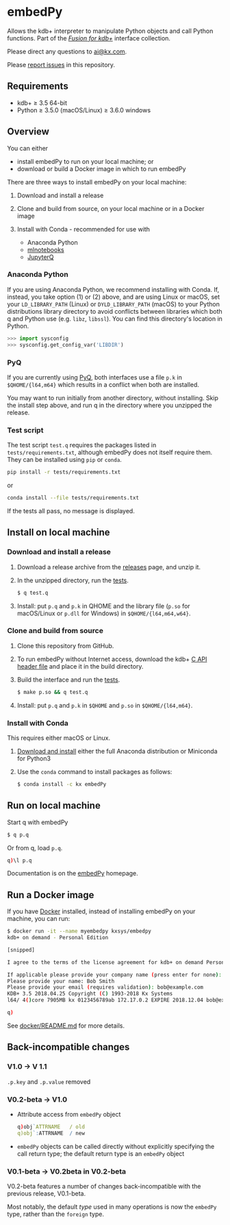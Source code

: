 # embedPy


Allows the kdb+ interpreter to manipulate Python objects and call Python functions.
Part of the [_Fusion for kdb+_](https://code.kx.com/v2/interfaces/fusion/) interface collection.

Please direct any questions to ai@kx.com.

Please [report issues](https://github.com/KxSystems/embedpy/issues) in this repository.


## Requirements

- kdb+ ≥ 3.5 64-bit
- Python ≥ 3.5.0 (macOS/Linux) ≥ 3.6.0 windows


## Overview

You can either

*   install embedPy to run on your local machine; or 
*   download or build a Docker image in which to run embedPy

There are three ways to install embedPy on your local machine:

1.  Download and install a release

1.  Clone and build from source, on your local machine or in a Docker image

1.  Install with Conda - recommended for use with

    -   Anaconda Python
    -   [mlnotebooks](https://github.com/KxSystems/mlnotebooks) 
    -   [JupyterQ](https://github.com/KxSystems/jupyterq)


### Anaconda Python

If you are using Anaconda Python, we recommend installing with Conda. If, instead, you take option (1) or (2) above, and are using Linux or macOS, set your `LD_LIBRARY_PATH` (Linux) or `DYLD_LIBRARY_PATH` (macOS) to your Python distributions library directory to avoid conflicts between libraries which both q and Python use (e.g. `libz`, `libssl`). You can find this directory's location in Python.

```python
>>> import sysconfig
>>> sysconfig.get_config_var('LIBDIR')
```


### PyQ 

If you are currently using [PyQ](https://code.kx.com/v2/interfaces/pyq/), both interfaces use a file `p.k` in `$QHOME/{l64,m64}` which results in a conflict when both are installed. 

You may want to run initially from another directory, without installing. Skip the install step above, and run q in the directory where you unzipped the release.

### Test script

The test script `test.q` requires the packages listed in `tests/requirements.txt`, although embedPy does not itself require them. They can be installed using `pip` or `conda`.

```bash
pip install -r tests/requirements.txt
```
or
```bash
conda install --file tests/requirements.txt
```

If the tests all pass, no message is displayed. 


## Install on local machine

### Download and install a release

1.  Download a release archive from the [releases](../../releases/latest) page, and unzip it.

1.  In the unzipped directory, run the [tests](#test-script).

    ```bash
    $ q test.q
    ```

1.  Install: put `p.q` and `p.k` in QHOME and the library file (`p.so` for macOS/Linux or `p.dll` for Windows) in `$QHOME/{l64,m64,w64}`. 


### Clone and build from source

1.  Clone this repository from GitHub.

1.  To run embedPy without Internet access, download the kdb+ [C API header file](https://raw.githubusercontent.com/KxSystems/kdb/master/c/c/k.h) and place it in the build directory.

1.  Build the interface and run the [tests](#test-script).

    ```bash
    $ make p.so && q test.q
    ```

1.  Install: put `p.q` and `p.k` in `$QHOME` and `p.so` in `$QHOME/{l64,m64}`.


### Install with Conda

This requires either macOS or Linux.

1.  [Download and install](https://conda.io/docs/user-guide/install/download.html) either the full Anaconda distribution or Miniconda for Python3

2.  Use the `conda` command to install packages as follows:

    ```bash
    $ conda install -c kx embedPy
    ```


## Run on local machine

Start q with embedPy
```bash
$ q p.q
```
Or from q, load `p.q`.
```q
q)\l p.q
```

Documentation is on the [embedPy](https://code.kx.com/v2/ml/embedpy/) homepage.


## Run a Docker image

If you have [Docker](https://www.docker.com/community-edition) installed, instead of installing embedPy on your machine, you can run:

```bash
$ docker run -it --name myembedpy kxsys/embedpy
kdb+ on demand - Personal Edition

[snipped]

I agree to the terms of the license agreement for kdb+ on demand Personal Edition (N/y): y

If applicable please provide your company name (press enter for none): ACME Limited
Please provide your name: Bob Smith
Please provide your email (requires validation): bob@example.com
KDB+ 3.5 2018.04.25 Copyright (C) 1993-2018 Kx Systems
l64/ 4()core 7905MB kx 0123456789ab 172.17.0.2 EXPIRE 2018.12.04 bob@example.com KOD #0000000

q)
```

See [docker/README.md](docker/README.md) for more details.


## Back-incompatible changes

### V1.0 -> V 1.1

`.p.key` and `.p.value` removed


### V0.2-beta -> V1.0

-   Attribute access from `embedPy` object

    ```q
    q)obj`ATTRNAME   / old
    q)obj`:ATTRNAME  / new
    ```

-   `embedPy` objects can be called directly without explicitly specifying the call return type; the default return type is an `embedPy` object


### V0.1-beta -> V0.2beta in V0.2-beta

V0.2-beta features a number of changes back-incompatible with the previous release, V0.1-beta.

Most notably, the default _type_ used in many operations is now the `embedPy` type, rather than the `foreign` type.
